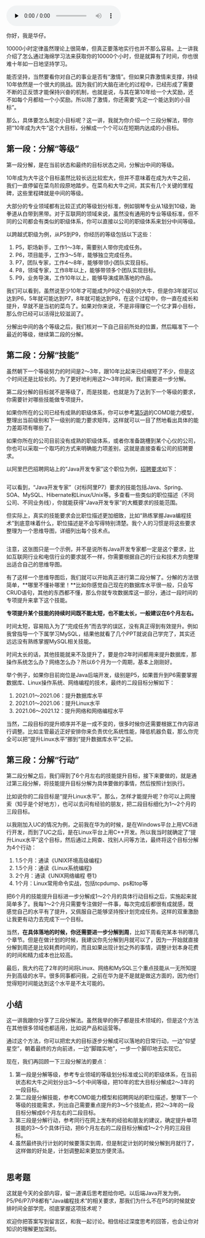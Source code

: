 <audio id="audio" title="18 | 三段分解法：怎么利用10000小时成为大牛？" controls="" preload="none"><source id="mp3" src="https://static001.geekbang.org/resource/audio/9f/70/9f2b1c7yy5c90d7c5886d26b26704e70.mp3"></audio>

你好，我是华仔。

10000小时定律虽然理论上很简单，但真正要落地实行也并不那么容易。上一讲我介绍了怎么通过海绵学习法来获取你的10000个小时，但是就算有了时间，你也很难十年如一日地坚持学习。

能否坚持，当然要看你对自己的事业是否有“激情”。但如果只靠激情来支撑，持续10年依然是一个很大的挑战。因为我们的大脑在进化的过程中，已经形成了需要不断的正反馈才能保持兴奋的机制，也就是说，与其在第10年给一个大奖励，还不如每个月都给一个小奖励。所以除了激情，你还需要“先定一个能达到的小目标”。

那么，具体要怎么制定小目标呢？这一讲，我就为你介绍一个三段分解法，带你把“10年成为大牛”这个大目标，分解成一个个可以在短期内达成的小目标。

## 第一段：分解“等级”

第一段分解，是在当前状态和最终的目标状态之间，分解出中间的等级。

10年成为大牛这个目标虽然比较长远比较宏大，但并不意味着在成为大牛之前，我们一直停留在菜鸟阶段原地踏步。在菜鸟和大牛之间，其实有几个关键的里程碑，这些里程碑就是中间的等级。

大部分的专业领域都有比较正式的等级划分标准，例如钢琴专业从1级到10级，跆拳道从白带到黑带。对于互联网的领域来说，虽然没有通用的专业等级标准，但不同的公司都会有类似的职级体系，你可以直接以公司的职级体系来划分中间等级。

以跨越式职级为例，从P5到P9，你经历的等级包括以下这些：

1. P5，职场新手，工作1～3年，需要别人带你完成任务。
1. P6，项目能手，工作3～5年，能够独立完成任务。
1. P7，团队专家，工作4～8年，能够带领小团队实现目标。
1. P8，领域专家，工作8年以上，能够带领多个团队实现目标。
1. P9，业务导演，工作10年以上，能够导演成熟落地的作品。

我们可以看到，虽然说至少10年才可能成为P9这个级别的大牛，但是你3年就可以达到P6，5年就可能达到P7，8年就可能达到P8，在这个过程中，你一直在成长和提升，早就不是当初的菜鸟了。如果对你来说，不是非得赚它一个亿才算小目标，那么你已经可以活得比较滋润了。

分解出中间的各个等级之后，我们核对一下自己目前所处的位置，然后瞄准下一个最近的等级，继续第二段的分解。

## 第二段：分解“技能”

虽然朝下一个等级努力的时间是2～3年，跟10年比起来已经缩短了不少，但是这个时间还是比较长的。为了更好地利用这2～3年时间，我们需要进一步分解。

第二段分解的目标就不是等级了，而是技能，也就是为了达到下一个等级的要求，你需要针对哪些技能做专项提升。

如果你所在的公司已经有成熟的职级体系，你可以参考[第5讲](https://time.geekbang.org/column/article/317086)的COMD能力模型，整理出当前级别和下一级别的能力要求矩阵，这样就可以一目了然地看出具体的能力差距项有哪些了。

如果你所在的公司目前没有成熟的职级体系，或者你准备跳槽到某个心仪的公司，你也可以采取一个取巧的方式来明确能力项差别，这就是直接查看公司的招聘要求。

以阿里巴巴招聘网站上的“Java开发专家”这个职位为例，[招聘要求](https://talent.alibaba.com/off-campus-position/633530?spm=a1z9iw.13825095.0.0.58093ae746s7pt)如下：

<img src="https://static001.geekbang.org/resource/image/90/32/904733c50a83c0a96075fbeb4b025a32.jpg" alt="" title="引自阿里巴巴集团招聘网站">

可以看到，“Java开发专家”（对标阿里P7）要求的技能包括Java、Spring、SOA、MySQL、Hibernate和Linux/Unix等。多查看一些类似的职位描述（不同公司、不同业务线），你就能获得“Java开发专家”的大概要求的技能范围。

但实际上，真实的技能要求会比职位描述更加细致，比如“熟练掌握Java编程技术”到底意味着什么，职位描述是不会写得特别清楚。我个人的习惯是将这些要求整理为一个思维导图，详细列出每个技术点。

<img src="https://static001.geekbang.org/resource/image/67/b9/679bf5c13a2be7a5636d39855b3fd2b9.jpg" alt="">

注意，这张图只是一个示例，并不是说所有Java开发专家都一定是这个要求，比如互联网行业和电信行业的要求就不一样，你需要根据自己的行业和技术方向整理出适合自己的思维导图。

有了这样一个思维导图后，我们就可以开始真正进行第二段分解了。分解的方法很简单，**哪里不懂补哪里！**比如你感觉自己现在的数据库水平很一般，只会写CRUD语句，其他的东西都不懂，那么你就专攻数据库这一部分，通过一段时间的专项提升来拿下这个技能。

**专项提升某个技能的持续时间既不能太短，也不能太长，一般建议在6个月左右。**

时间太短，容易陷入为了“完成任务”而去学的误区，没有真正得到有效提升。例如我曾指导一个下属学习MySQL，结果他就看了几个PPT就说自己学完了，其实还远远没有熟练掌握MySQL相关技能。

时间太长的话，其他技能就来不及提升了，要是你2年时间都用来提升数据库，那操作系统怎么办？网络怎么办？所以6个月为一个周期，基本上刚刚好。

举个例子，如果你目前岗位是Java后端开发，级别是P5，如果晋升到P6需要掌握数据库、Linux操作系统、网络编程的技术，最终的二段目标分解如下：

1. 2021.01～2021.06：提升数据库水平
1. 2021.01～2021.06：提升Linux水平
1. 2021.06～2021.12：提升网络和网络编程水平

当然，二段目标的提升顺序并不是一成不变的，很多时候你还需要根据工作内容进行调整。比如主管最近正好安排你来负责优化系统性能，降低机器负载，那么你完全可以把“提升Linux水平”挪到“提升数据库水平”之前。

## 第三段：分解“行动”

第二段分解之后，我们得到了6个月左右的技能提升目标，接下来要做的，就是通过第三段分解，将技能提升目标分解为具体要做的事情，然后按照计划执行。

比如说你的二段目标是“提升Linux水平”。那么，怎样才能提升呢？你可以上网搜索（知乎是个好地方），也可以去问有经验的朋友，把二段目标细化为1～2个月的三段目标。

以我刚加入UC的情况为例，之前我在华为的时候，是在Windows平台上用VC6进行开发，而到了UC之后，是在Linux平台上用C++开发。所以我当时就确定了“提升Linux水平”这个目标，然后通过上网查、找别人问等方法，最终将这个目标分解为4个行动：

1. 1.5个月：通读《UNIX环境高级编程》
1. 1.5个月：通读《Linux系统编程》
1. 2个月：通读《UNIX网络编程 卷1》
1. 1个月：Linux常用命令实战，包括tcpdump、ps和top等

把6个月的技能提升目标进一步分解成1～2个月的具体行动目标之后，实施起来就简单多了。我每1～2个月只需要专注做好一件事，每次完成后都很有成就感，既感觉自己的水平有了提升，又佩服自己能够坚持按计划完成任务。这样的双重激励让我更有动力去完成下一个目标。

当然，**在具体落地的时候，你还需要进一步分解到周**，比如下周看完某本书的哪几个章节。但是在做计划的时候，我建议你先分解到月就可以了，因为一开始就直接分解到周还是比较耗费时间的，而且如果出现计划之外的事情，调整计划本身花费的时间和精力成本也比较高。

最后，我大约花了2年的时间将Linux、网络和MySQL三个重点技能从一无所知提升到高级的水平。很多同事都问我，之前在华为是不是就是做这方面的，因为他们觉得短时间能达到这个水平是不太可能的。

## 小结

这一讲我跟你分享了三段分解法。虽然我举的例子都是技术领域的，但是这个方法在其他很多领域也都适用，比如说产品和运营等。

通过这个方法，你可以把宏大的目标逐步分解成可以落地的日常行动，一边“仰望星空”，朝着最终的方向前进，一边“脚踏实地”，一步一个脚印地去实现它。

现在，我们再回顾一下三段分解法的要点：

1. 第一段是分解等级，参考专业领域的等级划分标准或公司的职级体系，在当前状态和大牛之间划分出3～5个中间等级，把10年的宏大目标分解成2～3年的一段目标。
1. 第二段是分解技能，参考COMD能力模型和招聘网站的职位描述，整理下一个等级的技能需求，列出自己需要重点提升的3～5个技能点，把2～3年的一段目标分解成6个月左右的二段目标。
1. 第三段是分解行动，参考同行在网上发布的经验和朋友的建议，确定提升单项技能的3～5个具体行动，把6个月左右的二段目标分解成1～2个月的三段目标。
1. 虽然最终执行计划的时候要落实到周，但是制定计划的时候分解到月就行了，这样做的好处是，计划调整起来更加方便灵活。

<img src="https://static001.geekbang.org/resource/image/40/92/401bef01f6c51a5a3903f0a6296e6992.jpg" alt="">

## 思考题

这就是今天的全部内容，留一道课后思考题给你吧。以后端Java开发为例，P5/P6/P7/P8都有“Java编程技术”的相关要求，那我们为什么不在P5的时候就安排时间全部学完，彻底掌握这项技术呢？

欢迎你把答案写到留言区，和我一起讨论。相信经过深度思考的回答，也会让你对知识的理解更加深刻。<br>
<img src="https://static001.geekbang.org/resource/image/cb/63/cb6b68a09f3be4e632e80ea5c9d70063.jpeg" alt="">
